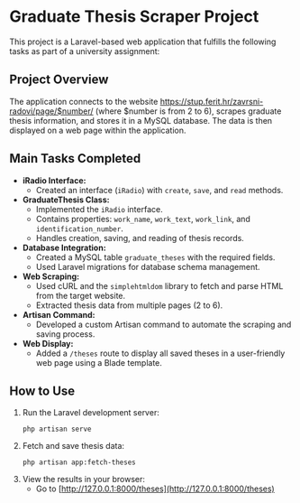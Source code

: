# Graduate Thesis Scraper Project

This project is a Laravel-based web application that fulfills the following tasks as part of a university assignment:

## Project Overview

The application connects to the website https://stup.ferit.hr/zavrsni-radovi/page/$number/ (where $number is from 2 to 6), scrapes graduate thesis information, and stores it in a MySQL database. The data is then displayed on a web page within the application.

## Main Tasks Completed

- **iRadio Interface:**
  - Created an interface (`iRadio`) with `create`, `save`, and `read` methods.
- **GraduateThesis Class:**
  - Implemented the `iRadio` interface.
  - Contains properties: `work_name`, `work_text`, `work_link`, and `identification_number`.
  - Handles creation, saving, and reading of thesis records.
- **Database Integration:**
  - Created a MySQL table `graduate_theses` with the required fields.
  - Used Laravel migrations for database schema management.
- **Web Scraping:**
  - Used cURL and the `simplehtmldom` library to fetch and parse HTML from the target website.
  - Extracted thesis data from multiple pages (2 to 6).
- **Artisan Command:**
  - Developed a custom Artisan command to automate the scraping and saving process.
- **Web Display:**
  - Added a `/theses` route to display all saved theses in a user-friendly web page using a Blade template.

## How to Use

1. Run the Laravel development server:
   ```
   php artisan serve
   ```
2. Fetch and save thesis data:
   ```
   php artisan app:fetch-theses
   ```
3. View the results in your browser:
   - Go to [http://127.0.0.1:8000/theses](http://127.0.0.1:8000/theses)
